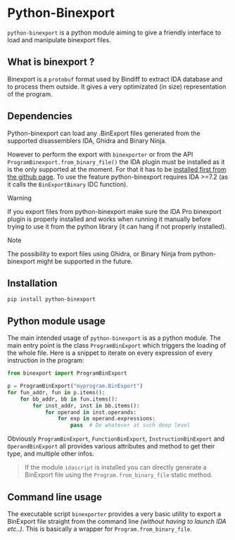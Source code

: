 # Python-Binexport

``python-binexport`` is a python module aiming to give a friendly interface to load
and manipulate binexport files.

## What is binexport ?

Binexport is a ``protobuf`` format used by Bindiff to extract IDA database and
to process them outside. It gives a very optimizated (in size) representation
of the program.

## Dependencies

Python-binexport can load any .BinExport files generated from the supported disassemblers
IDA, Ghidra and Binary Ninja.

However to perform the export with ``binexporter`` or from the API ``ProgramBinexport.from_binary_file()``
the IDA plugin must be installed as it is the only supported at the moment. For that it has to be [installed first from the github page](https://github.com/google/binexport).
To use the feature python-binexport requires IDA >=7.2 (as it calls the ``BinExportBinary`` IDC function). 

> [!WARNING]
> If you export files from python-binexport make sure the IDA Pro binexport plugin is properly installed
> and works when running it manually before trying to use it from the python library (it can hang if not properly installed).


> [!NOTE]
> The possibility to export files using Ghidra, or Binary Ninja from python-binexport
> might be supported in the future.


## Installation

    pip install python-binexport



## Python module usage

The main intended usage of ``python-binexport`` is as a python module.
The main entry point is the class ``ProgramBinExport`` which triggers the
loading of the whole file. Here is a snippet to iterate on every expression
of every instruction in the program:

```python
from binexport import ProgramBinExport

p = ProgramBinExport("myprogram.BinExport")
for fun_addr, fun in p.items():
    for bb_addr, bb in fun.items():
        for inst_addr, inst in bb.items():
            for operand in inst.operands:
                for exp in operand.expressions:
                    pass  # Do whatever at such deep level
```

Obviously ``ProgramBinExport``, ``FunctionBinExport``, ``InstructionBinExport`` and ``OperandBinExport``
all provides various attributes and method to get their type, and multiple other infos.

> If the module ``idascript`` is installed you can directly generate a BinExport
> file using the ``Program.from_binary_file`` static method.

## Command line usage

The executable script ``binexporter`` provides a very basic utility
to export a BinExport file straight from the command line *(without
having to launch IDA etc..)*. This is basically a wrapper for ``Program.from_binary_file``.
